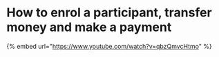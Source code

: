 # How to enrol a participant, transfer money and make a payment



{% embed url="https://www.youtube.com/watch?v=qbzQmvcHtmo" %}




